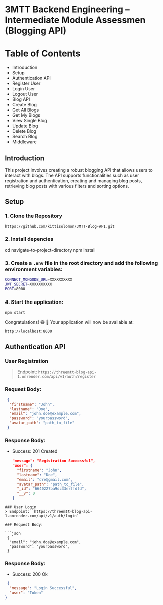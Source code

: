 # 3MTT Backend Engineering – Intermediate Module Assessmen (Blogging API)
# Table of Contents
- Introduction
- Setup
- Authentication API
- Register User
- Login User
- Logout User
- Blog API
- Create Blog
- Get All Blogs
- Get My Blogs
- View Single Blog
- Update Blog
- Delete Blog
- Search Blog
- Middleware
 
## Introduction
This project involves creating a robust blogging API that allows users to interact with blogs. The API supports functionalities such as user registration and authentication, creating and managing blog posts, retrieving blog posts with various filters and sorting options.

## Setup
### 1. Clone the Repository
```bash
https://github.com/kittisolomon/3MTT-Blog-API.git
```
### 2. Install depencies
cd navigate-to-project-directory
npm install

### 3. Create a `.env` file in the root directory and add the following environment variables:
```bash
CONNECT_MONGODB_URL=XXXXXXXXXX
JWT_SECRET=XXXXXXXXXX
PORT=8000
```
### 4. Start the application:
```bash
npm start
```
Congratulations! :smile: :rocket: Your application will now be available at: 
```bash
http://localhost:8000
```
## Authentication API
### User Registration
> Endpoint: `https://threemtt-blog-api-1.onrender.com/api/v1/auth/register`
### Request Body:
```json
 {
  "firstname": "John",
  "lastname": "Doe",
  "email": "john.doe@example.com",
  "password": "yourpassword",
  "avatar_path": "path_to_file"
 }
```
### Response Body:
- Success: 201 Created
  
  ```json
  "message": "Registration Successful",
  "user": {
    "firstname": "John",
    "lastname": "Doe",
    "email": "dre@gmail.com",
    "avatar_path": "path_to_file",
    "_id": "6640227ba9dc33erffdfd",
    "__v": 0
  }
```
### User Login
> Endpoint: `https://threemtt-blog-api-1.onrender.com/api/v1/auth/login`

### Request Body:

```json
 {
  "email": "john.doe@example.com",
  "password": "yourpassword",
 }
```

### Response Body:
- Success: 200 Ok
  
```json
 {
  "message": "Login Successful",
  "user": "Token"
}
```


